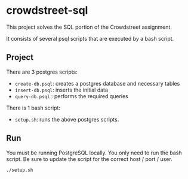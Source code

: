 # crowdstreet-sql

This project solves the SQL portion of the Crowdstreet assignment.

It consists of several psql scripts that are executed by a bash script.

## Project

There are 3 postgres scripts:
 - `create-db.psql`: creates a postgres database and necessary tables
 - `insert-db.psql`: inserts the initial data
 - `query-db.psql` : performs the required queries
 
There is 1 bash script:
 - `setup.sh`: runs the above postgres scripts.
  
## Run

You must be running PostgreSQL locally. You only need to run the bash script.
Be sure to update the script for the correct host / port / user.

 `./setup.sh`
 